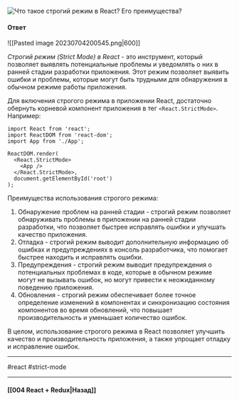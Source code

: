 ![Что такое строгий режим в React? Его преимущества?](https://youtu.be/81yRgVQ1ciM?t=469)

#### Ответ

![[Pasted image 20230704200545.png|600]]

*Строгий режим (Strict Mode) в React* - это инструмент, который позволяет выявлять потенциальные проблемы и уведомлять о них в ранней стадии разработки приложения. Этот режим позволяет выявить ошибки и проблемы, которые могут быть трудными для обнаружения в обычном режиме работы приложения.

Для включения строгого режима в приложении React, достаточно обернуть корневой компонент приложения в тег `<React.StrictMode>`. Например:

```
import React from 'react';
import ReactDOM from 'react-dom';
import App from './App';

ReactDOM.render(
  <React.StrictMode>
    <App />
  </React.StrictMode>,
  document.getElementById('root')
);
```

Преимущества использования строгого режима:
1. Обнаружение проблем на ранней стадии - строгий режим позволяет обнаруживать проблемы в приложении на ранней стадии разработки, что позволяет быстрее исправлять ошибки и улучшать качество приложения.
2. Отладка - строгий режим выводит дополнительную информацию об ошибках и предупреждениях в консоль разработчика, что помогает быстрее находить и исправлять ошибки.
3. Предупреждения - строгий режим выводит предупреждения о потенциальных проблемах в коде, которые в обычном режиме могут не вызывать ошибок, но могут привести к неожиданному поведению приложения.
4. Обновления - строгий режим обеспечивает более точное определение изменений в компонентах и синхронизацию состояния компонентов во время обновлений, что повышает производительность и уменьшает количество ошибок.

В целом, использование строгого режима в React позволяет улучшить качество и производительность приложения, а также упрощает отладку и исправление ошибок.

____
#react #strict-mode 

____

#### [[004 React + Redux|Назад]]